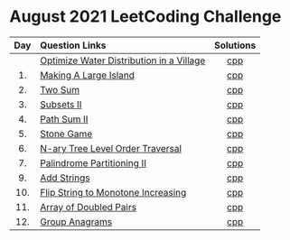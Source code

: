 # August 2021 LeetCoding Challenge

| Day | Question Links                                                                                                                                                  |                            Solutions                            |
| :-: | :-------------------------------------------------------------------------------------------------------------------------------------------------------------- | :-------------------------------------------------------------: |
|     | [Optimize Water Distribution in a Village](https://leetcode.com/explore/challenge/card/august-leetcoding-challenge-2021/613/week-1-august-1st-august-7th/3834/) | [cpp](./Optimize%20Water%20Distribution%20in%20a%20Village.cpp) |
| 1.  | [Making A Large Island](https://leetcode.com/explore/challenge/card/august-leetcoding-challenge-2021/613/week-1-august-1st-august-7th/3835/)                    |         [cpp](./01.%20Making%20A%20Large%20Island.cpp)          |
| 2.  | [Two Sum](https://leetcode.com/explore/challenge/card/august-leetcoding-challenge-2021/613/week-1-august-1st-august-7th/3836/)                                  |                  [cpp](./02.%20Two%20Sum.cpp)                   |
| 3.  | [Subsets II](https://leetcode.com/explore/challenge/card/august-leetcoding-challenge-2021/613/week-1-august-1st-august-7th/3837/)                               |                 [cpp](./03.%20Subsets%20II.cpp)                 |
| 4.  | [Path Sum II](https://leetcode.com/explore/challenge/card/august-leetcoding-challenge-2021/613/week-1-august-1st-august-7th/3838/)                              |               [cpp](./04.%20Path%20Sum%20II.cpp)                |
| 5.  | [Stone Game](https://leetcode.com/explore/challenge/card/august-leetcoding-challenge-2021/613/week-1-august-1st-august-7th/3870/)                               |                 [cpp](./05.%20Stone%20Game.cpp)                 |
| 6.  | [N-ary Tree Level Order Traversal](https://leetcode.com/explore/challenge/card/august-leetcoding-challenge-2021/613/week-1-august-1st-august-7th/3871/)         |   [cpp](./06.%20N-ary%20Tree%20Level%20Order%20Traversal.cpp)   |
| 7.  | [Palindrome Partitioning II](https://leetcode.com/explore/challenge/card/august-leetcoding-challenge-2021/613/week-1-august-1st-august-7th/3872/)               |        [cpp](./07.%20Palindrome%20Partitioning%20II.cpp)        |
| 9.  | [Add Strings](https://leetcode.com/explore/challenge/card/august-leetcoding-challenge-2021/614/week-2-august-8th-august-14th/3875/)                             |                [cpp](./09.%20Add%20Strings.cpp)                 |
| 10. | [Flip String to Monotone Increasing](https://leetcode.com/explore/challenge/card/august-leetcoding-challenge-2021/614/week-2-august-8th-august-14th/3876/)      |  [cpp](./10.%20Flip%20String%20to%20Monotone%20Increasing.cpp)  |
| 11. | [Array of Doubled Pairs](https://leetcode.com/explore/challenge/card/august-leetcoding-challenge-2021/614/week-2-august-8th-august-14th/3877/)                  |         [cpp](./11.%20Array%20of%20Doubled%20Pairs.cpp)         |
| 12. | [Group Anagrams](https://leetcode.com/explore/challenge/card/august-leetcoding-challenge-2021/614/week-2-august-8th-august-14th/3887/)                          |               [cpp](./12.%20Group%20Anagrams.cpp)               |
